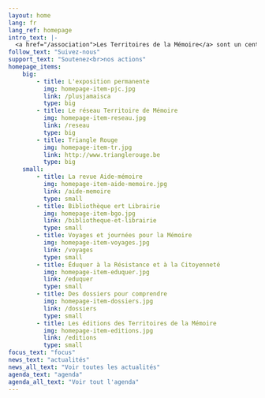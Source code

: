 ```yaml
---
layout: home
lang: fr
lang_ref: homepage
intro_text: |-
  <a href="/association">Les Territoires de la Mémoire</a> sont un centre d'éducation à la résistance et à la citoyenneté. Pour effectuer un travail de Mémoire auprès des enfants, des jeunes et des adultes, l'association développe diverses initiatives pour transmettre le passé et encourager l'implication de tous dans la construction d'une société démocratique garante des libertés fondamentales.
follow_text: "Suivez-nous"
support_text: "Soutenez<br>nos actions"
homepage_items:
    big:
        - title: L'exposition permanente
          img: homepage-item-pjc.jpg
          link: /plusjamaisca
          type: big
        - title: Le réseau Territoire de Mémoire
          img: homepage-item-reseau.jpg
          link: /reseau
          type: big
        - title: Triangle Rouge
          img: homepage-item-tr.jpg
          link: http://www.trianglerouge.be
          type: big
    small:
        - title: La revue Aide-mémoire
          img: homepage-item-aide-memoire.jpg
          link: /aide-memoire
          type: small
        - title: Bibliothèque ert Librairie
          img: homepage-item-bgo.jpg
          link: /bibliotheque-et-librairie
          type: small
        - title: Voyages et journées pour la Mémoire
          img: homepage-item-voyages.jpg
          link: /voyages
          type: small
        - title: Éduquer à la Résistance et à la Citoyenneté
          img: homepage-item-eduquer.jpg
          link: /eduquer
          type: small
        - title: Des dossiers pour comprendre
          img: homepage-item-dossiers.jpg
          link: /dossiers
          type: small
        - title: Les éditions des Territoires de la Mémoire
          img: homepage-item-editions.jpg
          link: /editions
          type: small
focus_text: "focus"
news_text: "actualités"
news_all_text: "Voir toutes les actualités"
agenda_text: "agenda"
agenda_all_text: "Voir tout l'agenda"
---
```

